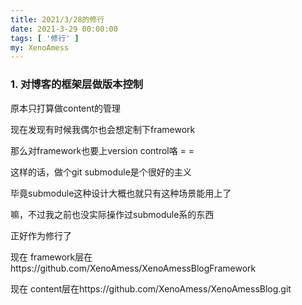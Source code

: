 ```yaml
---
title: 2021/3/28的修行
date: 2021-3-29 00:00:00
tags: [ '修行' ]
my: XenoAmess
---
```


### 1. 对博客的框架层做版本控制

原本只打算做content的管理

现在发现有时候我偶尔也会想定制下framework

那么对framework也要上version control咯 = =

这样的话，做个git submodule是个很好的主义

毕竟submodule这种设计大概也就只有这种场景能用上了

嘛，不过我之前也没实际操作过submodule系的东西

正好作为修行了

现在 framework层在https://github.com/XenoAmess/XenoAmessBlogFramework

现在 content层在https://github.com/XenoAmess/XenoAmessBlog.git
